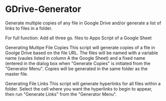 # GDrive-Generator
Generate multiple copies of any file in Google Drive and/or generate a list of links to files in a folder.

For full function: Add all three gs. files to Apps Script of a Google Sheet

Generating Multipe File Copies
This script will generate copies of a file in Goolge Drive based on the file URL. The files will be named with a variable name (vaules listed in column A the Google Sheet) and a fixed name (entered in the dialog box when "Generate Copies" is initiated from the "Generator Menu". Copies will be generated in the same folder as the master file. 


Generating File Links
This script will generate hyperlinks for all files within a folder. Select the cell where you want the hyperlinks to begin to appear, then run "Generate Links" from the "Generator Menu".
